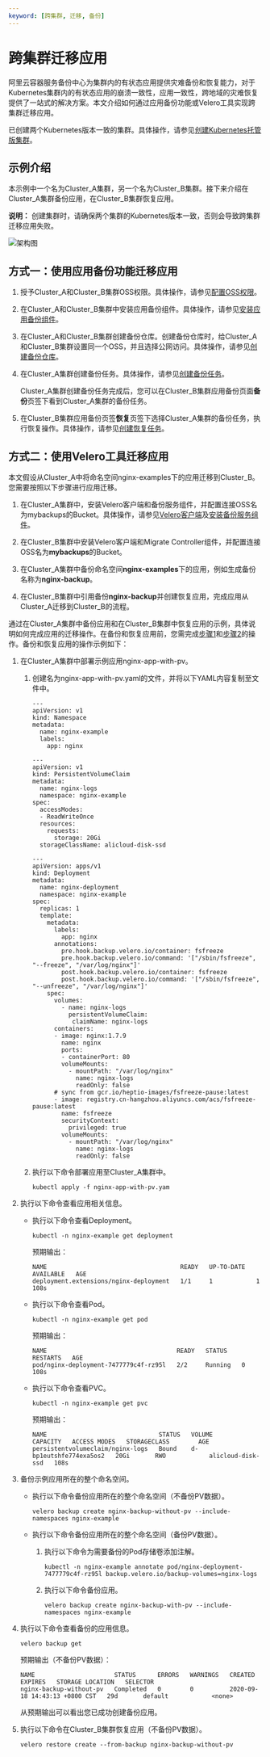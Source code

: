 ```yaml
---
keyword: [跨集群, 迁移, 备份]
---
```


# 跨集群迁移应用

阿里云容器服务备份中心为集群内的有状态应用提供灾难备份和恢复能力，对于Kubernetes集群内的有状态应用的崩溃一致性，应用一致性，跨地域的灾难恢复提供了一站式的解决方案。本文介绍如何通过应用备份功能或Velero工具实现跨集群迁移应用。

已创建两个Kubernetes版本一致的集群。具体操作，请参见[创建Kubernetes托管版集群](/intl.zh-CN/Kubernetes集群用户指南/集群/创建集群/创建Kubernetes托管版集群.md)。

## 示例介绍

本示例中一个名为Cluster\_A集群，另一个名为Cluster\_B集群。接下来介绍在Cluster\_A集群备份应用，在Cluster\_B集群恢复应用。

**说明：** 创建集群时，请确保两个集群的Kubernetes版本一致，否则会导致跨集群迁移应用失败。

![架构图](https://static-aliyun-doc.oss-accelerate.aliyuncs.com/assets/img/zh-CN/8440193261/p223924.png)

## 方式一：使用应用备份功能迁移应用

1.  授予Cluster\_A和Cluster\_B集群OSS权限。具体操作，请参见[配置OSS权限](/intl.zh-CN/Kubernetes集群用户指南/备份中心/安装备份服务组件.md)。

2.  在Cluster\_A和Cluster\_B集群中安装应用备份组件。具体操作，请参见[安装应用备份组件](/intl.zh-CN/Kubernetes集群用户指南/备份中心/安装备份服务组件.md)。

3.  在Cluster\_A和Cluster\_B集群创建备份仓库。创建备份仓库时，给Cluster\_A和Cluster\_B集群设置同一个OSS，并且选择公网访问。具体操作，请参见[创建备份仓库](/intl.zh-CN/Kubernetes集群用户指南/备份中心/备份和恢复应用.md)。

4.  在Cluster\_A集群创建备份任务。具体操作，请参见[创建备份任务](/intl.zh-CN/Kubernetes集群用户指南/备份中心/备份和恢复应用.md)。

    Cluster\_A集群创建备份任务完成后，您可以在Cluster\_B集群应用备份页面**备份**页签下看到Cluster\_A集群的备份任务。

5.  在Cluster\_B集群应用备份页签**恢复**页签下选择Cluster\_A集群的备份任务，执行恢复操作。具体操作，请参见[创建恢复任务](/intl.zh-CN/Kubernetes集群用户指南/备份中心/备份和恢复应用.md)。


## 方式二：使用Velero工具迁移应用

本文假设从Cluster\_A中将命名空间nginx-examples下的应用迁移到Cluster\_B。您需要按照以下步骤进行应用迁移。

1.  在Cluster\_A集群中，安装Velero客户端和备份服务组件，并配置连接OSS名为mybackups的Bucket。具体操作，请参见[Velero客户端](https://github.com/vmware-tanzu/velero/releases)及[安装备份服务组件](/intl.zh-CN/Kubernetes集群用户指南/备份中心/安装备份服务组件.md)。

2.  在Cluster\_B集群中安装Velero客户端和Migrate Controller组件，并配置连接OSS名为**mybackups**的Bucket。

3.  在Cluster\_A集群中备份命名空间**nginx-examples**下的应用，例如生成备份名称为**nginx-backup**。

4.  在Cluster\_B集群中引用备份**nginx-backup**并创建恢复应用，完成应用从Cluster\_A迁移到Cluster\_B的流程。


通过在Cluster\_A集群中备份应用和在Cluster\_B集群中恢复应用的示例，具体说明如何完成应用的迁移操作。在备份和恢复应用前，您需完成[步骤1](#step_4j2_1xc_1r1)和[步骤2](#step_sfx_2d1_wdt)的操作。备份和恢复应用的操作示例如下：

1.  在Cluster\_A集群中部署示例应用nginx-app-with-pv。

    1.  创建名为nginx-app-with-pv.yaml的文件，并将以下YAML内容复制至文件中。

        ```
        ---
        apiVersion: v1
        kind: Namespace
        metadata:
          name: nginx-example
          labels:
            app: nginx
        
        ---
        apiVersion: v1
        kind: PersistentVolumeClaim
        metadata:
          name: nginx-logs
          namespace: nginx-example
        spec:
          accessModes:
          - ReadWriteOnce
          resources:
            requests:
              storage: 20Gi
          storageClassName: alicloud-disk-ssd
        
        ---
        apiVersion: apps/v1
        kind: Deployment
        metadata:
          name: nginx-deployment
          namespace: nginx-example
        spec:
          replicas: 1
          template:
            metadata:
              labels:
                app: nginx
              annotations:
                pre.hook.backup.velero.io/container: fsfreeze
                pre.hook.backup.velero.io/command: '["/sbin/fsfreeze", "--freeze", "/var/log/nginx"]'
                post.hook.backup.velero.io/container: fsfreeze
                post.hook.backup.velero.io/command: '["/sbin/fsfreeze", "--unfreeze", "/var/log/nginx"]'
            spec:
              volumes:
                - name: nginx-logs
                  persistentVolumeClaim:
                   claimName: nginx-logs
              containers:
              - image: nginx:1.7.9
                name: nginx
                ports:
                - containerPort: 80
                volumeMounts:
                  - mountPath: "/var/log/nginx"
                    name: nginx-logs
                    readOnly: false
              # sync from gcr.io/heptio-images/fsfreeze-pause:latest
              - image: registry.cn-hangzhou.aliyuncs.com/acs/fsfreeze-pause:latest
                name: fsfreeze
                securityContext:
                  privileged: true
                volumeMounts:
                  - mountPath: "/var/log/nginx"
                    name: nginx-logs
                    readOnly: false
        ```

    2.  执行以下命令部署应用至Cluster\_A集群中。

        ```
        kubectl apply -f nginx-app-with-pv.yam
        ```

2.  执行以下命令查看应用相关信息。

    -   执行以下命令查看Deployment。

        ```
        kubectl -n nginx-example get deployment
        ```

        预期输出：

        ```
        NAME                                     READY   UP-TO-DATE   AVAILABLE   AGE
        deployment.extensions/nginx-deployment   1/1     1            1           108s
        ```

    -   执行以下命令查看Pod。

        ```
        kubectl -n nginx-example get pod
        ```

        预期输出：

        ```
        NAME                                    READY   STATUS    RESTARTS   AGE
        pod/nginx-deployment-7477779c4f-rz95l   2/2     Running   0          108s
        ```

    -   执行以下命令查看PVC。

        ```
        kubectl -n nginx-example get pvc
        ```

        预期输出：

        ```
        NAME                               STATUS   VOLUME                   CAPACITY   ACCESS MODES   STORAGECLASS        AGE
        persistentvolumeclaim/nginx-logs   Bound    d-bp1eutshfe774exa5os2   20Gi       RWO            alicloud-disk-ssd   108s
        ```

3.  备份示例应用所在的整个命名空间。

    -   执行以下命令备份应用所在的整个命名空间（不备份PV数据）。

        ```
        velero backup create nginx-backup-without-pv --include-namespaces nginx-example
        ```

    -   执行以下命令备份应用所在的整个命名空间（备份PV数据）。
        1.  执行以下命令为需要备份的Pod存储卷添加注解。

            ```
            kubectl -n nginx-example annotate pod/nginx-deployment-7477779c4f-rz95l backup.velero.io/backup-volumes=nginx-logs
            ```

        2.  执行以下命令备份应用。

            ```
            velero backup create nginx-backup-with-pv --include-namespaces nginx-example
            ```

4.  执行以下命令查看备份的应用信息。

    ```
    velero backup get
    ```

    预期输出（不备份PV数据）：

    ```
    NAME                      STATUS      ERRORS   WARNINGS   CREATED                         EXPIRES   STORAGE LOCATION   SELECTOR
    nginx-backup-without-pv   Completed   0        0          2020-09-18 14:43:13 +0800 CST   29d       default            <none>
    ```

    从预期输出可以看出您已成功创建备份应用。

5.  执行以下命令在Cluster\_B集群恢复应用（不备份PV数据）。

    ```
    velero restore create --from-backup nginx-backup-without-pv
    ```


